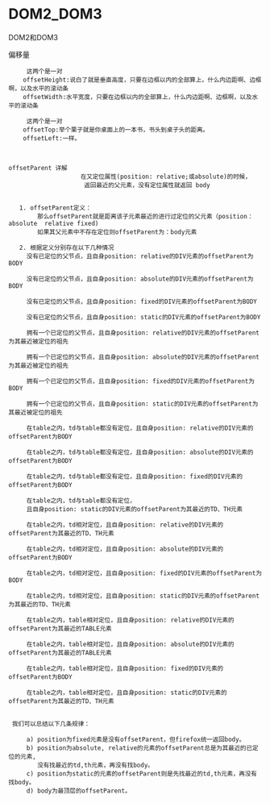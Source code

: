 # DOM2_DOM3
DOM2和DOM3


偏移量

         这两个是一对
        offsetHeight:说白了就是垂直高度，只要在边框以内的全部算上，什么内边距啊、边框啊，以及水平的滚动条
        offsetWidth:水平宽度，只要在边框以内的全部算上，什么内边距啊、边框啊，以及水平的滚动条	

         这两个是一对
        offsetTop:举个栗子就是你桌面上的一本书，书头到桌子头的距离。
        offsetLeft:一样。


       
    offsetParent 详解
                        在又定位属性(position: relative;或absolute)的时候，
                         返回最近的父元素，没有定位属性就返回 body


       1. offsetParent定义：
            那么offsetParent就是距离该子元素最近的进行过定位的父元素（position：absolute  relative fixed)
            如果其父元素中不存在定位则offsetParent为：body元素

       2. 根据定义分别存在以下几种情况
         没有已定位的父节点，且自身position: relative的DIV元素的offsetParent为BODY
         
         没有已定位的父节点，且自身position: absolute的DIV元素的offsetParent为BODY
         
         没有已定位的父节点，且自身position: fixed的DIV元素的offsetParent为BODY
         
         没有已定位的父节点，且自身position: static的DIV元素的offsetParent为BODY
         
         拥有一个已定位的父节点，且自身position: relative的DIV元素的offsetParent为其最近被定位的祖先
         
         拥有一个已定位的父节点，且自身position: absolute的DIV元素的offsetParent为其最近被定位的祖先
         
         拥有一个已定位的父节点，且自身position: fixed的DIV元素的offsetParent为BODY
         
         拥有一个已定位的父节点，且自身position: static的DIV元素的offsetParent为其最近被定位的祖先
         
         在table之内，td与table都没有定位，且自身position: relative的DIV元素的offsetParent为BODY
         
         在table之内，td与table都没有定位，且自身position: absolute的DIV元素的offsetParent为BODY
         
         在table之内，td与table都没有定位，且自身position: fixed的DIV元素的offsetParent为BODY
         
         在table之内，td与table都没有定位，
         且自身position: static的DIV元素的offsetParent为其最近的TD、TH元素
         
         在table之内，td相对定位，且自身position: relative的DIV元素的offsetParent为其最近的TD、TH元素
         
         在table之内，td相对定位，且自身position: absolute的DIV元素的offsetParent为BODY
         
         在table之内，td相对定位，且自身position: fixed的DIV元素的offsetParent为BODY
         
         在table之内，td相对定位，且自身position: static的DIV元素的offsetParent为其最近的TD、TH元素
         
         在table之内，table相对定位，且自身position: relative的DIV元素的offsetParent为其最近的TABLE元素
         
         在table之内，table相对定位，且自身position: absolute的DIV元素的offsetParent为其最近的TABLE元素
         
         在table之内，table相对定位，且自身position: fixed的DIV元素的offsetParent为BODY
         
         在table之内，table相对定位，且自身position: static的DIV元素的offsetParent为其最近的TD、TH元素


     我们可以总结以下几条规律：

         a) position为fixed元素是没有offsetParent，但firefox统一返回body。
         b) position为absolute, relative的元素的offsetParent总是为其最近的已定位的元素,
            没有找最近的td,th元素，再没有找body。
         c) position为static的元素的offsetParent则是先找最近的td,th元素，再没有找body。
         d) body为最顶层的offsetParent。













